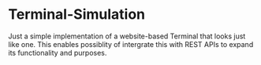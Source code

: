 # Terminal-Simulation
Just a simple implementation of a website-based Terminal that looks just like one. This enables possiblity of intergrate this with REST APIs to expand its functionality and purposes.
